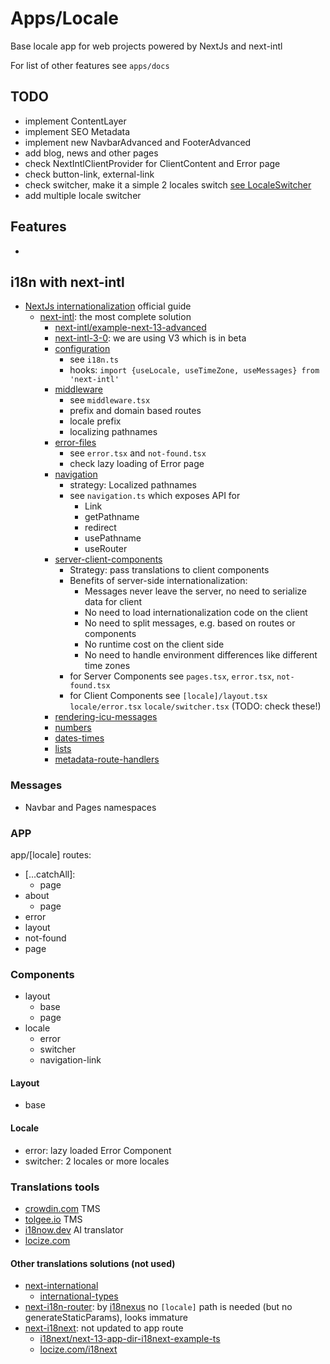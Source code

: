 # Apps/Locale

Base locale app for web projects powered by NextJs and next-intl

For list of other features see `apps/docs`

## TODO

- implement ContentLayer
- implement SEO Metadata
- implement new NavbarAdvanced and FooterAdvanced
- add blog, news and other pages
- check NextIntlClientProvider for ClientContent and Error page
- check button-link, external-link
- check switcher, make it a simple 2 locales switch
  [see LocaleSwitcher](https://github.com/amannn/next-intl/blob/feat/next-13-rsc/examples/example-next-13-advanced/src/components/LocaleSwitcher.tsx)
- add multiple locale switcher

## Features

-

## i18n with next-intl

- [NextJs internationalization](https://nextjs.org/docs/app/building-your-application/routing/internationalization)
  official guide
  - [next-intl](https://github.com/amannn/next-intl): the most complete solution
    - [next-intl/example-next-13-advanced](https://github.com/amannn/next-intl/tree/feat/next-13-rsc/examples/example-next-13-advanced)
    - [next-intl-3-0](https://next-intl-docs.vercel.app/blog/next-intl-3-0): we
      are using V3 which is in beta
    - [configuration](https://next-intl-docs-git-feat-next-13-rsc-next-intl.vercel.app/docs/usage/configuration)
      - see `i18n.ts`
      - hooks: `import {useLocale, useTimeZone, useMessages} from 'next-intl'`
    - [middleware](https://next-intl-docs-git-feat-next-13-rsc-next-intl.vercel.app/docs/routing/middleware)
      - see `middleware.tsx`
      - prefix and domain based routes
      - locale prefix
      - localizing pathnames
    - [error-files](https://next-intl-docs-git-feat-next-13-rsc-next-intl.vercel.app/docs/environments/error-files)
      - see `error.tsx` and `not-found.tsx`
      - check lazy loading of Error page
    - [navigation](https://next-intl-docs-git-feat-next-13-rsc-next-intl.vercel.app/docs/routing/navigation)
      - strategy: Localized pathnames
      - see `navigation.ts` which exposes API for
        - Link
        - getPathname
        - redirect
        - usePathname
        - useRouter
    - [server-client-components](https://next-intl-docs-git-feat-next-13-rsc-next-intl.vercel.app/docs/environments/server-client-components)
      - Strategy: pass translations to client components
      - Benefits of server-side internationalization:
        - Messages never leave the server, no need to serialize data for client
        - No need to load internationalization code on the client
        - No need to split messages, e.g. based on routes or components
        - No runtime cost on the client side
        - No need to handle environment differences like different time zones
      - for Server Components see `pages.tsx`, `error.tsx`, `not-found.tsx`
      - for Client Components see `[locale]/layout.tsx` `locale/error.tsx`
        `locale/switcher.tsx` (TODO: check these!)
    - [rendering-icu-messages](https://next-intl-docs-git-feat-next-13-rsc-next-intl.vercel.app/docs/usage/messages#rendering-icu-messages)
    - [numbers](https://next-intl-docs-git-feat-next-13-rsc-next-intl.vercel.app/docs/usage/numbers)
    - [dates-times](https://next-intl-docs-git-feat-next-13-rsc-next-intl.vercel.app/docs/usage/dates-times)
    - [lists](https://next-intl-docs-git-feat-next-13-rsc-next-intl.vercel.app/docs/usage/lists)
    - [metadata-route-handlers](https://next-intl-docs-git-feat-next-13-rsc-next-intl.vercel.app/docs/environments/metadata-route-handlers)

### Messages

- Navbar and Pages namespaces

### APP

app/[locale] routes:

- [...catchAll]:
  - page
- about
  - page
- error
- layout
- not-found
- page

### Components

- layout
  - base
  - page
- locale
  - error
  - switcher
  - navigation-link

#### Layout

- base

#### Locale

- error: lazy loaded Error Component
- switcher: 2 locales or more locales

### Translations tools

- [crowdin.com](https://crowdin.com/) TMS
- [tolgee.io](https://tolgee.io) TMS
- [i18now.dev](https://i18now.dev/) AI translator
- [locize.com](https://locize.com/)

#### Other translations solutions (not used)

- [next-international](https://github.com/QuiiBz/next-international)
  - [international-types](https://github.com/QuiiBz/next-international/tree/main/packages/international-types)
- [next-i18n-router](https://github.com/i18nexus/next-i18n-router): by
  [i18nexus](https://i18nexus.com/) no `[locale]` path is needed (but no
  generateStaticParams), looks immature
- [next-i18next](https://github.com/i18next/next-i18next): not updated to app
  route
  - [i18next/next-13-app-dir-i18next-example-ts](https://github.com/i18next/next-13-app-dir-i18next-example-ts)
  - [locize.com/i18next](https://locize.com/blog/tags/i18next/)
